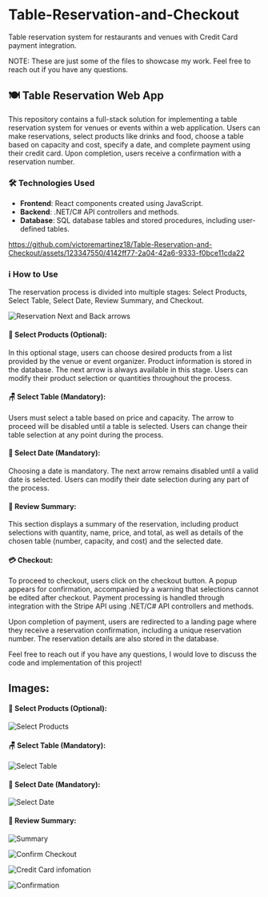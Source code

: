 # Table-Reservation-and-Checkout

Table reservation system for restaurants and venues with Credit Card payment integration.

NOTE: These are just some of the files to showcase my work. Feel free to reach out if you have any questions.

## 🍽️ Table Reservation Web App

This repository contains a full-stack solution for implementing a table reservation system for venues or events within a web application. Users can make reservations, select products like drinks and food, choose a table based on capacity and cost, specify a date, and complete payment using their credit card. Upon completion, users receive a confirmation with a reservation number.

### 🛠️ Technologies Used

- **Frontend**: React components created using JavaScript.
- **Backend**: .NET/C# API controllers and methods.
- **Database**: SQL database tables and stored procedures, including user-defined tables.

https://github.com/victoremartinez18/Table-Reservation-and-Checkout/assets/123347550/4142ff77-2a04-42a6-9333-f0bce11cda22

### ℹ️ How to Use

The reservation process is divided into multiple stages: Select Products, Select Table, Select Date, Review Summary, and Checkout.

![Reservation Next and Back arrows](https://github.com/victoremartinez18/Table-Reservation-and-Checkout/assets/123347550/3c9040b0-7167-4c39-8016-c185371b4066)

#### 🛒 Select Products (Optional):

In this optional stage, users can choose desired products from a list provided by the venue or event organizer. Product information is stored in the database. The next arrow is always available in this stage. Users can modify their product selection or quantities throughout the process.

#### 🪑 Select Table (Mandatory):

Users must select a table based on price and capacity. The arrow to proceed will be disabled until a table is selected. Users can change their table selection at any point during the process.

#### 📅 Select Date (Mandatory):

Choosing a date is mandatory. The next arrow remains disabled until a valid date is selected. Users can modify their date selection during any part of the process.

#### 📝 Review Summary:

This section displays a summary of the reservation, including product selections with quantity, name, price, and total, as well as details of the chosen table (number, capacity, and cost) and the selected date.

#### 💳 Checkout:

To proceed to checkout, users click on the checkout button. A popup appears for confirmation, accompanied by a warning that selections cannot be edited after checkout. Payment processing is handled through integration with the Stripe API using .NET/C# API controllers and methods.

Upon completion of payment, users are redirected to a landing page where they receive a reservation confirmation, including a unique reservation number. The reservation details are also stored in the database.

Feel free to reach out if you have any questions, I would love to discuss the code and implementation of this project!

## Images:

#### 🛒 Select Products (Optional):

![Select Products](https://github.com/victoremartinez18/Table-Reservation-and-Checkout/assets/123347550/0fb12102-01d0-4d28-8272-8bc27cb771cf)

#### 🪑 Select Table (Mandatory):

![Select Table](https://github.com/victoremartinez18/Table-Reservation-and-Checkout/assets/123347550/e45718e6-2629-44b5-91ab-652b3f48a2ac)

#### 📅 Select Date (Mandatory):

![Select Date](https://github.com/victoremartinez18/Table-Reservation-and-Checkout/assets/123347550/a6a43643-a5f9-449d-886d-9b7ae1b062c5)

#### 📝 Review Summary:

![Summary](https://github.com/victoremartinez18/Table-Reservation-and-Checkout/assets/123347550/d539a799-baab-4e32-ba28-6d01781ffa1d)

![Confirm Checkout](https://github.com/victoremartinez18/Table-Reservation-and-Checkout/assets/123347550/70331255-c4f9-4164-8f70-970544acf937)

![Credit Card infomation](https://github.com/victoremartinez18/Table-Reservation-and-Checkout/assets/123347550/c0341295-5024-484c-a494-b8db4fbfe23e)

![Confirmation](https://github.com/victoremartinez18/Table-Reservation-and-Checkout/assets/123347550/3278618b-f6a2-4c8e-9fcb-a50a4bb7e244)
